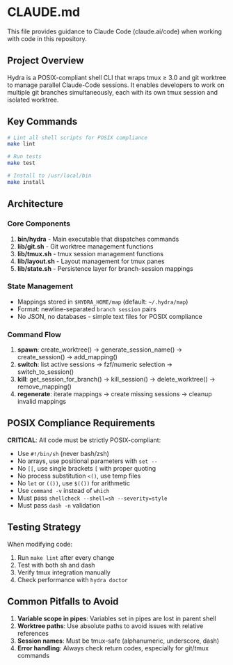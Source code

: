 # CLAUDE.md

This file provides guidance to Claude Code (claude.ai/code) when working with code in this repository.

## Project Overview

Hydra is a POSIX-compliant shell CLI that wraps tmux ≥ 3.0 and git worktree to manage parallel Claude-Code sessions. It enables developers to work on multiple git branches simultaneously, each with its own tmux session and isolated worktree.

## Key Commands

```sh
# Lint all shell scripts for POSIX compliance
make lint

# Run tests
make test

# Install to /usr/local/bin
make install
```

## Architecture

### Core Components

1. **bin/hydra** - Main executable that dispatches commands
2. **lib/git.sh** - Git worktree management functions
3. **lib/tmux.sh** - tmux session management functions
4. **lib/layout.sh** - Layout management for tmux panes
5. **lib/state.sh** - Persistence layer for branch-session mappings

### State Management

- Mappings stored in `$HYDRA_HOME/map` (default: `~/.hydra/map`)
- Format: newline-separated `branch session` pairs
- No JSON, no databases - simple text files for POSIX compliance

### Command Flow

1. **spawn**: create_worktree() → generate_session_name() → create_session() → add_mapping()
2. **switch**: list active sessions → fzf/numeric selection → switch_to_session()
3. **kill**: get_session_for_branch() → kill_session() → delete_worktree() → remove_mapping()
4. **regenerate**: iterate mappings → create missing sessions → cleanup invalid mappings

## POSIX Compliance Requirements

**CRITICAL**: All code must be strictly POSIX-compliant:

- Use `#!/bin/sh` (never bash/zsh)
- No arrays, use positional parameters with `set --`
- No `[[`, use single brackets `[` with proper quoting
- No process substitution `<()`, use temp files
- No `let` or `(())`, use `$(())` for arithmetic
- Use `command -v` instead of `which`
- Must pass `shellcheck --shell=sh --severity=style`
- Must pass `dash -n` validation

## Testing Strategy

When modifying code:
1. Run `make lint` after every change
2. Test with both sh and dash
3. Verify tmux integration manually
4. Check performance with `hydra doctor`

## Common Pitfalls to Avoid

1. **Variable scope in pipes**: Variables set in pipes are lost in parent shell
2. **Worktree paths**: Use absolute paths to avoid issues with relative references
3. **Session names**: Must be tmux-safe (alphanumeric, underscore, dash)
4. **Error handling**: Always check return codes, especially for git/tmux commands